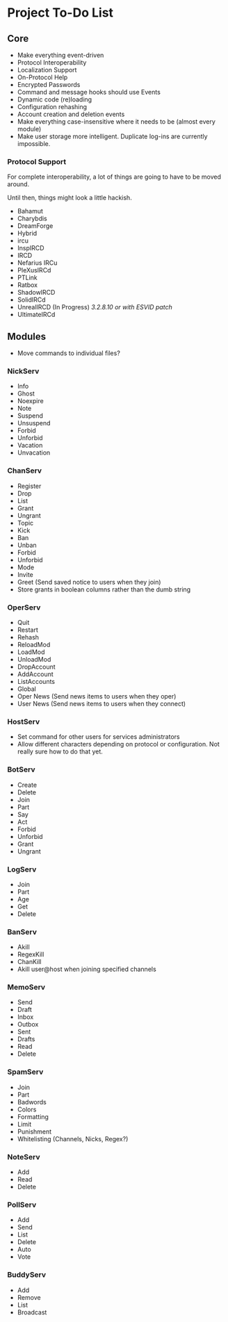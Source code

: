 # Project To-Do List

## Core

* Make everything event-driven
* Protocol Interoperability
* Localization Support
* On-Protocol Help
* Encrypted Passwords
* Command and message hooks should use Events
* Dynamic code (re)loading
* Configuration rehashing
* Account creation and deletion events
* Make everything case-insensitive where it needs to be (almost every module)
* Make user storage more intelligent. Duplicate log-ins are currently impossible.

### Protocol Support

For complete interoperability, a lot of things are going to have to be moved around.

Until then, things might look a little hackish.

* Bahamut
* Charybdis
* DreamForge
* Hybrid
* ircu
* InspIRCD
* IRCD
* Nefarius IRCu
* PleXusIRCd
* PTLink
* Ratbox
* ShadowIRCD
* SolidIRCd
* UnrealIRCD (In Progress) *3.2.8.10 or with ESVID patch*
* UltimateIRCd

## Modules

* Move commands to individual files?

### NickServ

* Info
* Ghost
* Noexpire
* Note
* Suspend
* Unsuspend
* Forbid
* Unforbid
* Vacation
* Unvacation

### ChanServ

* Register
* Drop
* List
* Grant
* Ungrant
* Topic
* Kick
* Ban
* Unban
* Forbid
* Unforbid
* Mode
* Invite
* Greet (Send saved notice to users when they join)
* Store grants in boolean columns rather than the dumb string

### OperServ

* Quit
* Restart
* Rehash
* ReloadMod
* LoadMod
* UnloadMod
* DropAccount
* AddAccount
* ListAccounts
* Global
* Oper News (Send news items to users when they oper)
* User News (Send news items to users when they connect)

### HostServ

* Set command for other users for services administrators
* Allow different characters depending on protocol or configuration. Not really sure how to do that yet.

### BotServ

* Create
* Delete
* Join
* Part
* Say
* Act
* Forbid
* Unforbid
* Grant
* Ungrant

### LogServ

* Join
* Part
* Age
* Get
* Delete

### BanServ

* Akill
* RegexKill
* ChanKill
* Akill user@host when joining specified channels

### MemoServ

* Send
* Draft
* Inbox
* Outbox
* Sent
* Drafts
* Read
* Delete

### SpamServ

* Join
* Part
* Badwords
* Colors
* Formatting
* Limit
* Punishment
* Whitelisting (Channels, Nicks, Regex?)

### NoteServ

* Add
* Read
* Delete

### PollServ

* Add
* Send
* List
* Delete
* Auto
* Vote

### BuddyServ

* Add
* Remove
* List
* Broadcast
